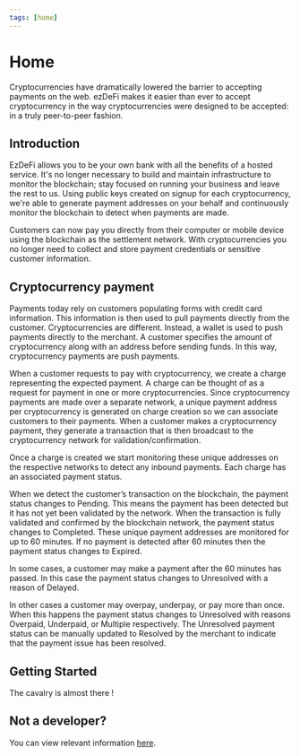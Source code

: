```yaml
---
tags: [home]
---
```

# Home
Cryptocurrencies have dramatically lowered the barrier to accepting payments on the web. ezDeFi makes it easier than ever to accept cryptocurrency in the way cryptocurrencies were designed to be accepted: in a truly peer-to-peer fashion.

## Introduction
EzDeFi allows you to be your own bank with all the benefits of a hosted service. It's no longer necessary to build and maintain infrastructure to monitor the blockchain; stay focused on running your business and leave the rest to us. Using public keys created on signup for each cryptocurrency, we're able to generate payment addresses on your behalf and continuously monitor the blockchain to detect when payments are made.

Customers can now pay you directly from their computer or mobile device using the blockchain as the settlement network. With cryptocurrencies you no longer need to collect and store payment credentials or sensitive customer information.

## Cryptocurrency payment
Payments today rely on customers populating forms with credit card information. This information is then used to pull payments directly from the customer. Cryptocurrencies are different. Instead, a wallet is used to push payments directly to the merchant. A customer specifies the amount of cryptocurrency along with an address before sending funds. In this way, cryptocurrency payments are push payments.

When a customer requests to pay with cryptocurrency, we create a charge representing the expected payment. A charge can be thought of as a request for payment in one or more cryptocurrencies. Since cryptocurrency payments are made over a separate network, a unique payment address per cryptocurrency is generated on charge creation so we can associate customers to their payments. When a customer makes a cryptocurrency payment, they generate a transaction that is then broadcast to the cryptocurrency network for validation/confirmation.

Once a charge is created we start monitoring these unique addresses on the respective networks to detect any inbound payments. Each charge has an associated payment status.

When we detect the customer’s transaction on the blockchain, the payment status changes to Pending. This means the payment has been detected but it has not yet been validated by the network. When the transaction is fully validated and confirmed by the blockchain network, the payment status changes to Completed. These unique payment addresses are monitored for up to 60 minutes. If no payment is detected after 60 minutes then the payment status changes to Expired.

In some cases, a customer may make a payment after the 60 minutes has passed. In this case the payment status changes to Unresolved with a reason of Delayed.

In other cases a customer may overpay, underpay, or pay more than once. When this happens the payment status changes to Unresolved with reasons Overpaid, Underpaid, or Multiple respectively. The Unresolved payment status can be manually updated to Resolved by the merchant to indicate that the payment issue has been resolved.

## Getting Started
The cavalry is almost there !

## Not a developer?
You can view relevant information [here](https://#).